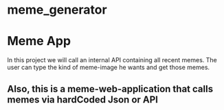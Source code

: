 # meme_generator

<h1>Meme App</h1>
<p>In this project we will call an internal API containing all recent memes.
The user can type the kind of meme-image he wants and get those memes.</p>
<h2> Also, this is a meme-web-application that calls memes via hardCoded Json or API</h2>

